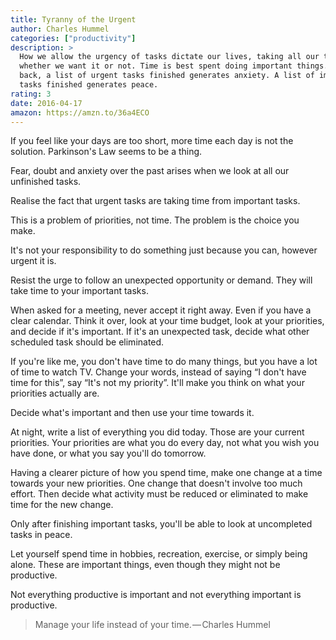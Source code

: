 ```yaml
---
title: Tyranny of the Urgent
author: Charles Hummel
categories: ["productivity"]
description: >
  How we allow the urgency of tasks dictate our lives, taking all our time,
  whether we want it or not. Time is best spent doing important things. Looking
  back, a list of urgent tasks finished generates anxiety. A list of important
  tasks finished generates peace.
rating: 3
date: 2016-04-17
amazon: https://amzn.to/36a4ECO
---
```


If you feel like your days are too short, more time each day is not the
solution. Parkinson's Law seems to be a thing.

Fear, doubt and anxiety over the past arises when we look at all our unfinished
tasks.

Realise the fact that urgent tasks are taking time from important tasks.

This is a problem of priorities, not time. The problem is the choice you make.

It's not your responsibility to do something just because you can, however
urgent it is.

Resist the urge to follow an unexpected opportunity or demand. They will take
time to your important tasks.

When asked for a meeting, never accept it right away. Even if you have a clear
calendar. Think it over, look at your time budget, look at your priorities, and
decide if it's important. If it's an unexpected task, decide what other
scheduled task should be eliminated.

If you're like me, you don't have time to do many things, but you have a lot of
time to watch TV. Change your words, instead of saying “I don't have time for
this”, say “It's not my priority”. It'll make you think on what your priorities
actually are.

Decide what's important and then use your time towards it.

At night, write a list of everything you did today. Those are your current
priorities. Your priorities are what you do every day, not what you wish you
have done, or what you say you'll do tomorrow.

Having a clearer picture of how you spend time, make one change at a time
towards your new priorities. One change that doesn't involve too much effort.
Then decide what activity must be reduced or eliminated to make time for the new
change.

Only after finishing important tasks, you'll be able to look at uncompleted
tasks in peace.

Let yourself spend time in hobbies, recreation, exercise, or simply being alone.
These are important things, even though they might not be productive.

Not everything productive is important and not everything important is
productive.

> Manage your life instead of your time. — Charles Hummel
